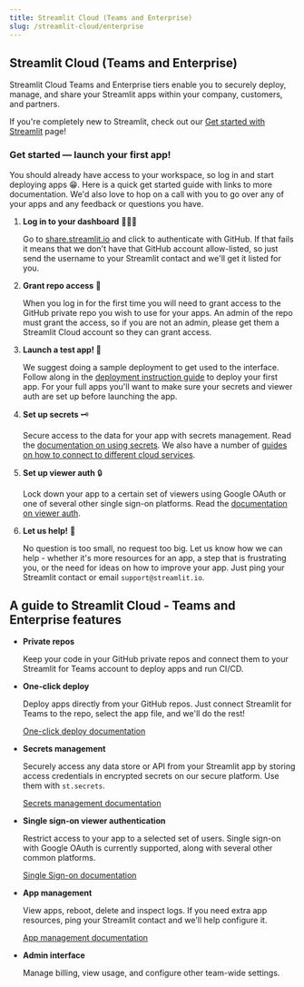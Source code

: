 ```yaml
---
title: Streamlit Cloud (Teams and Enterprise)
slug: /streamlit-cloud/enterprise
---
```


## Streamlit Cloud (Teams and Enterprise)

Streamlit Cloud Teams and Enterprise tiers enable you to securely deploy, manage, and share your Streamlit apps within your company, customers, and partners.

<Note>

If you're completely new to Streamlit, check out our [Get started with Streamlit](/library/get-started) page!

</Note>

### Get started — launch your first app!

You should already have access to your workspace, so log in and start deploying apps 😁. Here is a quick get started guide with links to more documentation. We'd also love to hop on a call with you to go over any of your apps and any feedback or questions you have.

1. **Log in to your dashboard** 👩🏻‍💻

    Go to [share.streamlit.io](https://share.streamlit.io/) and click to authenticate with GitHub. If that fails it means that we don't have that GitHub account allow-listed, so just send the username to your Streamlit contact and we'll get it listed for you.

2. **Grant repo access** 👑

    When you log in for the first time you will need to grant access to the GitHub private repo you wish to use for your apps. An admin of the repo must grant the access, so if you are not an admin, please get them a Streamlit Cloud account so they can grant access.

3. **Launch a test app! 🎈**

    We suggest doing a sample deployment to get used to the interface. Follow along in the [deployment instruction guide](/streamlit-cloud/community) to deploy your first app. For your full apps you'll want to make sure your secrets and viewer auth are set up before launching the app.

4. **Set up secrets** 🗝

    Secure access to the data for your app with secrets management. Read the [documentation on using secrets](/streamlit-cloud/community#secrets-management). We also have a number of [guides on how to connect to different cloud services](/knowledge-base/tutorials/databases).

5. **Set up viewer auth** 🔒

    Lock down your app to a certain set of viewers using Google OAuth or one of several other single sign-on platforms. Read the [documentation on viewer auth](/streamlit-cloud/enterprise/single-sign-on-sso).

6. **Let us help!** 🙌

    No question is too small, no request too big. Let us know how we can help - whether it's more resources for an app, a step that is frustrating you, or the need for ideas on how to improve your app. Just ping your Streamlit contact or email `support@streamlit.io`.

## A guide to Streamlit Cloud - Teams and Enterprise features

- **Private repos**

    Keep your code in your GitHub private repos and connect them to your Streamlit for Teams account to deploy apps and run CI/CD.

- **One-click deploy**

    Deploy apps directly from your GitHub repos. Just connect Streamlit for Teams to the repo, select the app file, and we'll do the rest!

    [One-click deploy documentation](/streamlit-cloud/community#deploy-your-app)

- **Secrets management**

    Securely access any data store or API from your Streamlit app by storing access credentials in encrypted secrets on our secure platform. Use them with `st.secrets`.

    [Secrets management documentation](/streamlit-cloud/community#secrets-management)

- **Single sign-on viewer authentication**

    Restrict access to your app to a selected set of users. Single sign-on with Google OAuth is currently supported, along with several other common platforms.

    [Single Sign-on documentation](/streamlit-cloud/enterprise/single-sign-on-sso)

- **App management**

    View apps, reboot, delete and inspect logs. If you need extra app resources, ping your Streamlit contact and we'll help configure it.

    [App management documentation](/streamlit-cloud/community#deploy-your-app)

- **Admin interface**

    Manage billing, view usage, and configure other team-wide settings.

<!-- ## Troubleshooting

### I'm not able to log in to the dashboard

We probably have the wrong username or email for you. Just ping your Streamlit contact and we'll quickly get you access.

### My repo isn't showing on the Deploy page

It's possible it just isn't showing up even though it is already there. Try typing it in. If we don't recognize it, you'll see the message below with a link to click and give access.

![Streamlit Cloud repo access](/images/repo_access.png)

If for some reason that doesn't work, please try logging out and back in again to make sure the change took effect. And if that doesn't work - please let us know and we'll get you sorted!

### I need to set a specific Python version for my app

When deploying an app, under advanced settings, you can choose which version of Python you wish your app to use.

![Streamlit Cloud Python version](/images/python_version.png)

### How do I store files locally?

If you want to store your data locally as opposed to in a database, you can store the file in your GitHub repository. Streamlit is just python, so you can read the file using `pandas.read_csv("data.csv")` or `open("data.csv")`

Note: if you have really big or binary data that you change frequently, and git is feeling slow, you might want to check out  [Git Large File Store (LFS)](https://git-lfs.github.com/) as a better way to store large files in GitHub. You don't need to make any changes to your app to start using it. If your GitHub repo uses LFS, it will now "just work" with Streamlit.

### My app is running into issues while deploying

Check the terminal on the right side of the screen to see the logs. Often the trouble is due to a dependency not being declared. See here for [more information on dependency management](/streamlit-cloud/community#add-python-dependencies).

If that's not the issue, then please send your Streamlit contact the logs and warning you are seeing and we'll help get you sorted!

### My app is hitting resource limits / my app is running very slowly

If your app is running slowly or you're hitting the 'Argh' page then just let us know and we'll adjust the limits for you. If you know in advance you are going to need more resources, also just let us know so we can set them up for you before you run into issues.


## Frequently Asked Questions

### How can I get help with my app?

If you have any questions, feedback, run into any issues, or need to reach us, you can

- Ask on the [forum](https://discuss.streamlit.io) ⬅️ this is best for any question related to the open source library
- Email us at [support@streamlit.io](mailto:support@streamlit.io) ⬅️ this is best for anything related to the app platform - deployment, SSO, etc.

If you want, we are also happy to help lend an eye on your app development. Just shoot us a note if you want to share some code or have our team take a look at your app and give you some tips.

### How will Streamlit secure my data?

Streamlit takes a number of measures to ensure your code, data, and apps are all secure. Read more in the [Streamlit for Teams Security Memo](/streamlit-cloud/enterprise/security-model).

### How do I add viewers to my Streamlit apps?

Before viewer authentication is added via single sign-on, [apps are secured via password protection](https://www.notion.so/Authentication-without-SSO-4319c6135b4b4ed58355fc06b33cac74). To give someone access, you just need to set up a password for them.

### Do viewers need access to the GitHub repo?

Nope! You only need access to the GitHub repo if you want to push changes to the app.

### Are there limits to resources or to viewers that I can have?

We want you to use as freely as possible, so just use as you naturally would! If you encounter any resource limitations, just send us a note and we'll get it adjusted for you.

### When will I be charged?

The beta period is free because we want your feedback! At the end of the beta (as per the beta terms you signed) we will then have a call to see how you're using Streamlit Cloud and what package makes the most sense for you.

### When will feature XYZ be added to the beta?

We will do our best to keep the timeline above updated and to proactively update you with anything coming soon, but you can always ask! Just reach out to your Streamlit contact.

### Can I get a custom URL for my app?

Not yet available in the beta. But this is planned for after the Streamlit Cloud launch. You can obviously do your own DNS redirects. If you want some more thoughts on this just ping your Streamlit contact.

Thanks for using Streamlit for Teams. We look forward to hearing your feedback 🎈 -->